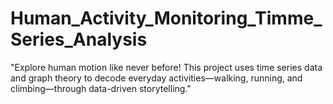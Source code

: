 # Human_Activity_Monitoring_Timme_Series_Analysis
"Explore human motion like never before! This project uses time series data and graph theory to decode everyday activities—walking, running, and climbing—through data-driven storytelling."
